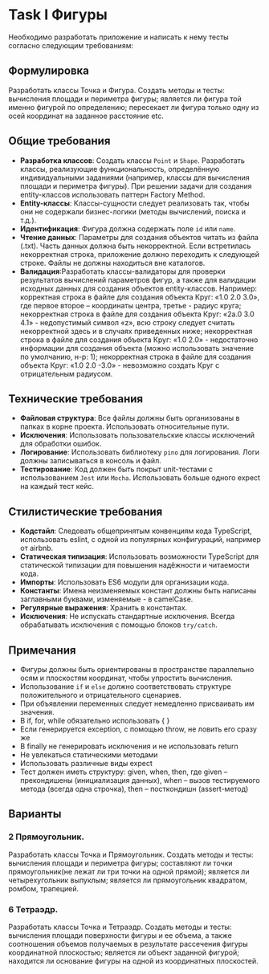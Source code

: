 # Task I Фигуры

Необходимо разработать приложение и написать к нему тесты согласно следующим требованиям:

## Формулировка

Разработать классы Точка и Фигура. Создать методы и тесты: вычисления площади и периметра фигуры; является ли фигура той именно фигурой по определению; пересекает ли фигура только одну из осей координат на заданное расстояние etc.

## Общие требования

- **Разработка классов**: Создать классы `Point` и `Shape`. Разработать классы, реализующие функциональность, определённую индивидуальными заданиями (например, классы для вычисления площади и периметра фигуры). При решении задачи для создания entity-классов использовать паттерн Factory Method.
- **Entity-классы**: Классы-сущности следует реализовать так, чтобы они не содержали бизнес-логики (методы вычислений, поиска и т.д.).
- **Идентификация**: Фигура должна содержать поле `id` или `name`.
- **Чтение данных**: Параметры для создания объектов читать из файла (.txt). Часть данных должна быть некорректной. Если встретилась некорректная строка, приложение должно переходить к следующей строке. Файлы не должны находиться вне каталогов.
- **Валидация**:Разработать классы-валидаторы для проверки результатов вычислений параметров фигур, а также для валидации исходных данных для создания объектов entity-классов.
  Например: корректная строка в файле для создания объекта Круг: «1.0 2.0 3.0», где первое второе – координаты центра, третье - радиус круга;
  некорректная строка в файле для создания объекта Круг: «2a.0 3.0 4.1» - недопустимый символ «z», всю строку следует считать некорректной здесь и в случаях приведенных ниже;
  некорректная строка в файле для создания объекта Круг: «1.0 2.0» - недостаточно информации для создания объекта (можно использовать значение по умолчанию, н-р: 1);
  некорректная строка в файле для создания объекта Круг: «1.0 2.0 -3.0» - невозможно создать Круг с отрицательным радиусом.

## Технические требования

- **Файловая структура**: Все файлы должны быть организованы в папках в корне проекта. Использовать относительные пути.
- **Исключения**: Использовать пользовательские классы исключений для обработки ошибок.
- **Логирование**: Использовать библиотеку `pino` для логирования. Логи должны записываться в консоль и файл.
- **Тестирование**: Код должен быть покрыт unit-тестами с использованием `Jest` или `Mocha`. Использовать больше одного expect на каждый тест кейс.

## Стилистические требования

- **Кодстайл**: Следовать общепринятым конвенциям кода TypeScript, использовать eslint, с одной из популярных конфигураций, например от airbnb.
- **Статическая типизация**: Использовать возможности TypeScript для статической типизации для повышения надёжности и читаемости кода.
- **Импорты**: Использовать ES6 модули для организации кода.
- **Константы**: Имена неизменяемых констант должны быть написаны заглавными буквами, изменяемые - в camelCase.
- **Регулярные выражения**: Хранить в константах.
- **Исключения**: Не испускать стандартные исключения. Всегда обрабатывать исключения с помощью блоков `try/catch`.

## Примечания

- Фигуры должны быть ориентированы в пространстве параллельно осям и плоскостям координат, чтобы упростить вычисления.
- Использование `if` и `else` должно соответствовать структуре положительного и отрицательного сценариев.
- При объявлении переменных следует немедленно присваивать им значения.
- В if, for, while обязательно использовать { }
- Если генерируется exception, с помощью throw, не ловить его сразу же
- В finally не генерировать исключения и не использовать return
- Не увлекаться статическими методами
- Использовать различные виды expect
- Тест должен иметь структуру: given, when, then, где given – прекондишены (инициализация данных), when – вызов тестируемого метода (всегда одна строчка), then – посткондишн (assert-метод)

## Варианты

### 2 Прямоугольник.

Разработать классы Точка и Прямоугольник. Создать методы и тесты: вычисления площади и периметра фигуры; составляют ли точки прямоугольник(не лежат ли три точки на одной прямой); является ли четырехугольник выпуклым; является ли прямоугольник квадратом, ромбом, трапецией.

### 6 Тетраэдр.

Разработать классы Точка и Тетраэдр. Создать методы и тесты: вычисления площади поверхности фигуры и ее объема, а также соотношения объемов получаемых в результате рассечения фигуры координатной плоскостью; является ли объект заданной фигурой; находится ли основание фигуры на одной из координатных плоскостей.
